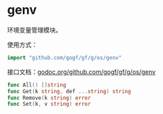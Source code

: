 
# genv

环境变量管理模块。

使用方式：
```go
import "github.com/gogf/gf/g/os/genv"
```

接口文档：[godoc.org/github.com/gogf/gf/g/os/genv](https://godoc.org/github.com/gogf/gf/g/os/genv)
```go
func All() []string
func Get(k string, def ...string) string
func Remove(k string) error
func Set(k, v string) error
```

